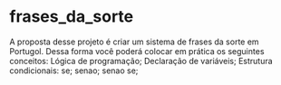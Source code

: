 # frases_da_sorte
A proposta desse projeto é criar um sistema de frases da sorte em Portugol. Dessa forma você poderá colocar em prática os seguintes conceitos:  Lógica de programação; Declaração de variáveis; Estrutura condicionais: se; senao; senao se;
